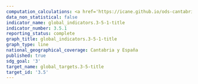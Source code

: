 ```yaml
---
computation_calculations: <a href='https://icane.github.io/ods-cantabria/assets/pdf/3.5.1.1.pdf' target='_blank'>Cobertura de los tratamientos(farmacológicos y psicosociales y servicios de rehabilitación y postratamiento) de trastornos por abuso de sustancias adictivas</a><br><a href='https://icane.github.io/ods-cantabria/assets/pdf/3.5.1.1_1.pdf' target='_blank'>Cobertura de los tratamientos(farmacológicos y psicosociales y servicios de rehabilitación y postratamiento) de trastornos por abuso de sustancias adictivas</a><br><a href='https://icane.github.io/ods-cantabria/assets/pdf/3.5.1.1_2.pdf' target='_blank'>Cobertura de los tratamientos(farmacológicos y psicosociales y servicios de rehabilitación y postratamiento) de trastornos por abuso de sustancias adictivas</a><br><a href='https://icane.github.io/ods-cantabria/assets/pdf/3.5.1.2.pdf' target='_blank'>Cobertura de los tratamientos(farmacológicos y psicosociales y servicios de rehabilitación y postratamiento) de trastornos por abuso de sustancias adictivas</a><br><a href='https://icane.github.io/ods-cantabria/assets/pdf/3.5.1.2_1.pdf' target='_blank'>Cobertura de los tratamientos(farmacológicos y psicosociales y servicios de rehabilitación y postratamiento) de trastornos por abuso de sustancias adictivas</a><br><a href='https://icane.github.io/ods-cantabria/assets/pdf/3.5.1.2_2.pdf' target='_blank'>Cobertura de los tratamientos(farmacológicos y psicosociales y servicios de rehabilitación y postratamiento) de trastornos por abuso de sustancias adictivas</a>
data_non_statistical: false
indicator_name: global_indicators.3-5-1-title
indicator_number: 3.5.1
reporting_status: complete
graph_title: global_indicators.3-5-1-title
graph_type: line
national_geographical_coverage: Cantabria y España
published: true
sdg_goal: '3'
target_name: global_targets.3-5-title
target_id: '3.5'
---
```

